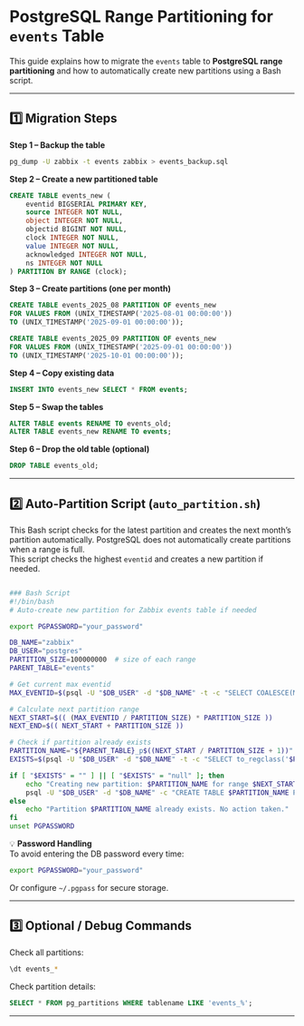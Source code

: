 # PostgreSQL Range Partitioning for `events` Table

This guide explains how to migrate the `events` table to **PostgreSQL range partitioning** and how to automatically create new partitions using a Bash script.

---

## 1️⃣ Migration Steps

**Step 1 – Backup the table**
```bash
pg_dump -U zabbix -t events zabbix > events_backup.sql
```

**Step 2 – Create a new partitioned table**
```sql
CREATE TABLE events_new (
    eventid BIGSERIAL PRIMARY KEY,
    source INTEGER NOT NULL,
    object INTEGER NOT NULL,
    objectid BIGINT NOT NULL,
    clock INTEGER NOT NULL,
    value INTEGER NOT NULL,
    acknowledged INTEGER NOT NULL,
    ns INTEGER NOT NULL
) PARTITION BY RANGE (clock);
```

**Step 3 – Create partitions (one per month)**
```sql
CREATE TABLE events_2025_08 PARTITION OF events_new
FOR VALUES FROM (UNIX_TIMESTAMP('2025-08-01 00:00:00')) 
TO (UNIX_TIMESTAMP('2025-09-01 00:00:00'));

CREATE TABLE events_2025_09 PARTITION OF events_new
FOR VALUES FROM (UNIX_TIMESTAMP('2025-09-01 00:00:00')) 
TO (UNIX_TIMESTAMP('2025-10-01 00:00:00'));
```

**Step 4 – Copy existing data**
```sql
INSERT INTO events_new SELECT * FROM events;
```

**Step 5 – Swap the tables**
```sql
ALTER TABLE events RENAME TO events_old;
ALTER TABLE events_new RENAME TO events;
```

**Step 6 – Drop the old table (optional)**
```sql
DROP TABLE events_old;
```

---

## 2️⃣ Auto-Partition Script (`auto_partition.sh`)

This Bash script checks for the latest partition and creates the next month’s partition automatically.
PostgreSQL does not automatically create partitions when a range is full.  
This script checks the highest `eventid` and creates a new partition if needed.


```bash

### Bash Script
#!/bin/bash
# Auto-create new partition for Zabbix events table if needed

export PGPASSWORD="your_password"

DB_NAME="zabbix"
DB_USER="postgres"
PARTITION_SIZE=100000000  # size of each range
PARENT_TABLE="events"

# Get current max eventid
MAX_EVENTID=$(psql -U "$DB_USER" -d "$DB_NAME" -t -c "SELECT COALESCE(MAX(eventid),0) FROM $PARENT_TABLE;" | tr -d '[:space:]')

# Calculate next partition range
NEXT_START=$(( (MAX_EVENTID / PARTITION_SIZE) * PARTITION_SIZE ))
NEXT_END=$(( NEXT_START + PARTITION_SIZE ))

# Check if partition already exists
PARTITION_NAME="${PARENT_TABLE}_p$((NEXT_START / PARTITION_SIZE + 1))"
EXISTS=$(psql -U "$DB_USER" -d "$DB_NAME" -t -c "SELECT to_regclass('$PARTITION_NAME');" | tr -d '[:space:]')

if [ "$EXISTS" = "" ] || [ "$EXISTS" = "null" ]; then
    echo "Creating new partition: $PARTITION_NAME for range $NEXT_START to $NEXT_END..."
    psql -U "$DB_USER" -d "$DB_NAME" -c "CREATE TABLE $PARTITION_NAME PARTITION OF $PARENT_TABLE FOR VALUES FROM ($NEXT_START) TO ($NEXT_END);"
else
    echo "Partition $PARTITION_NAME already exists. No action taken."
fi
unset PGPASSWORD
```

💡 **Password Handling**  
To avoid entering the DB password every time:  
```bash
export PGPASSWORD="your_password"
```
Or configure `~/.pgpass` for secure storage.

---

## 3️⃣ Optional / Debug Commands

Check all partitions:
```bash
\dt events_*
```

Check partition details:
```sql
SELECT * FROM pg_partitions WHERE tablename LIKE 'events_%';
```

---
